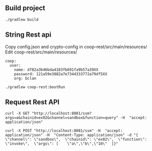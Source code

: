 
## Build project

```
./gradlew build
```

## String Rest api

Copy  config.json and crypto-config in coop-rest/src/main/resources/  
Edit coop-rest/src/main/resources/

```
coop:
  user:
    name: df82a3b46bda4183fb691fa9b57a39XX
    password: 121a59e3882a7e7344333772a79df5XX
    org: bclan
```

```
./gradlew coop-rest:bootRun
```
## Request Rest API

```
curl -X GET "http://localhost:8081/ssm?args=a&chainid=ex02&channel=sandbox&function=query" -H  "accept: application/json"
```

```
curl -X POST "http://localhost:8081/ssm" -H  "accept: application/json" -H  "Content-Type: application/json" -d "{  \"channel\": \"sandbox\",  \"chainid\": \"ex02\",  \"function\": \"invoke\",  \"args\": [    \"a\",\"b\",\"10\"  ]}"
```